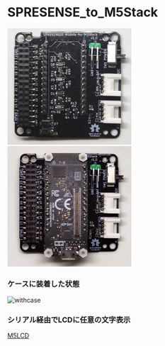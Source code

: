 # SPRESENSE_to_M5Stack
<img src="image/top.jpg" alt="topview" title="topview" width="280">
<img src="image/top_w_spr.jpg" alt="top_w_spr" title="top_w_spr" width="280">

### ケースに装着した状態
<img src="image/IMG_20200529_192441.jpg" alt="withcase" title="withcase" width="280">

### シリアル経由でLCDに任意の文字表示
[M5LCD](image/VID_20200502_140728.mp4)

